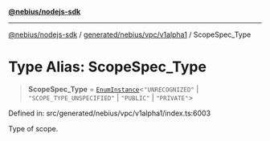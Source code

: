 [**@nebius/nodejs-sdk**](../../../../../README.md)

---

[@nebius/nodejs-sdk](../../../../../README.md) / [generated/nebius/vpc/v1alpha1](../README.md) / ScopeSpec_Type

# Type Alias: ScopeSpec_Type

> **ScopeSpec_Type** = [`EnumInstance`](../../../../../runtime/protos/enum/type-aliases/EnumInstance.md)\<`"UNRECOGNIZED"` \| `"SCOPE_TYPE_UNSPECIFIED"` \| `"PUBLIC"` \| `"PRIVATE"`\>

Defined in: src/generated/nebius/vpc/v1alpha1/index.ts:6003

Type of scope.
